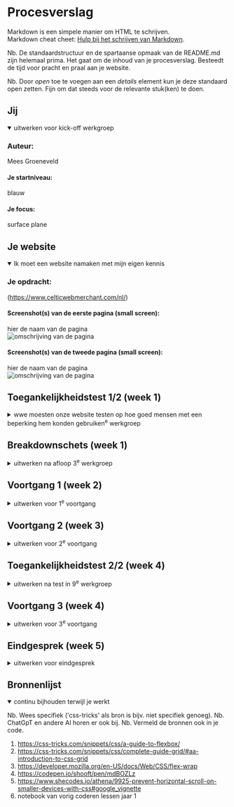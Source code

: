 # Procesverslag
Markdown is een simpele manier om HTML te schrijven.  
Markdown cheat cheet: [Hulp bij het schrijven van Markdown](https://github.com/adam-p/markdown-here/wiki/Markdown-Cheatsheet).

Nb. De standaardstructuur en de spartaanse opmaak van de README.md zijn helemaal prima. Het gaat om de inhoud van je procesverslag. Besteedt de tijd voor pracht en praal aan je website.

Nb. Door *open* toe te voegen aan een *details* element kun je deze standaard open zetten. Fijn om dat steeds voor de relevante stuk(ken) te doen.





## Jij

<details open>
  <summary>uitwerken voor kick-off werkgroep</summary>

  ### Auteur:
  Mees Groeneveld

  #### Je startniveau:
  blauw

  #### Je focus:
  surface plane
 
</details>





## Je website

<details open>
  <summary>Ik moet een website namaken met mijn eigen kennis</summary>

  ### Je opdracht:
  (https://www.celticwebmerchant.com/nl/)

  #### Screenshot(s) van de eerste pagina (small screen): 
  hier de naam van de pagina  
  <img src="readme-images/celtic1.jpg" width="375px" alt="omschrijving van de pagina">

  #### Screenshot(s) van de tweede pagina (small screen):
  hier de naam van de pagina  
  <img src="readme-images/celtic2.jpg" width="375px" alt="omschrijving van de pagina">
 
</details>



## Toegankelijkheidstest 1/2 (week 1)

<details>
  <summary>wwe moesten onze website testen op hoe goed mensen met een beperking hem konden gebruiken<sup>e</sup> werkgroep </summary>

  ### Bevindingen
  Lijst met je bevindingen die in de test naar voren kwamen:

  De website zelf had weinig goed werkende knoppen zonder de muis te gebruiken en de screenreader kwam niet verder dan de google revieuws.

</details>



## Breakdownschets (week 1)

<details>
  <summary>uitwerken na afloop 3<sup>e</sup> werkgroep</summary>

  ### de hele pagina: 
  <img src="readme-images/celtic_breakdown.jpg" width="375px" alt="breakdown van de hele pagina">

  ### dynamisch deel (bijv menu): 
  <img src="readme-images/dummy-plaatje.jpg" width="375px" alt="breakdown van een dynamisch deel">

  ### wellicht nog een dynamisch deel (bijv filter): 
  <img src="readme-images/dummy-plaatje.jpg" width="375px" alt="breakdown van nog een dynamisch deel">

</details>





## Voortgang 1 (week 2)

<details>
  <summary>uitwerken voor 1<sup>e</sup> voortgang</summary>

  ### Stand van zaken
  De Html is moeilijk op te stellen ik heb elementen die ik nog nooit heb gebruikt of gemaakt op mijn lijst laat staan dat ik goed weet hoe dit in en onder eklaar gezet moet worden.


  ### Agenda voor meeting
  samen met je groepje opstellen

  | student 1      | student 2          | student 3    | student 4        |
  | ---            | ---                | ---          | ---              |
  | dit bespreken  | en dit             | en ik dit    | en dan ik dat    |
  | en dat ook nog | dit als er tijd is | nog een punt | dit wil ik zeker |
  | ...            | ...                | ...          | ...              |


  ### Verslag van meeting
  hier na afloop snel de uitkomsten van de meeting vastleggen

  - punt 1
  - punt 2
  - nog een punt
  - ...

</details>





## Voortgang 2 (week 3)

<details>
  <summary>uitwerken voor 2<sup>e</sup> voortgang</summary>

  ### Stand van zaken
  Ik heb nog veel te doen en het bijhouden van zowel css en code is moielijk gelukig heb ik nu de colapsable aan de praat gekregen.


  ### Agenda voor meeting
  samen met je groepje opstellen

  | student 1      | student 2          | student 3    | student 4        |
  | ---            | ---                | ---          | ---              |
  | dit bespreken  | en dit             | en ik dit    | en dan ik dat    |
  | en dat ook nog | dit als er tijd is | nog een punt | dit wil ik zeker |
  | ...            | ...                | ...          | ...              |


  ### Verslag van meeting
  hier na afloop snel de uitkomsten van de meeting vastleggen

  - punt 1
  - punt 2
  - nog een punt
- ...

</details>





## Toegankelijkheidstest 2/2 (week 4)

<details>
  <summary>uitwerken na test in 9<sup>e</sup> werkgroep</summary>

  ### Bevindingen
  Mijn website heeft nog veel te veel aan te passen, niks werkt zowel screen reader als de mouseles navigatie

</details>





## Voortgang 3 (week 4)

<details>
  <summary>uitwerken voor 3<sup>e</sup> voortgang</summary>

  ### Stand van zaken
 aaaaah ik loop te veel achter dus ik moet het gaan inhalen ik heb de basis structuur nu een soort van maar de carusel werkt niet en de website is moeilijk in elkaar te css'en ik had de html eerst voldedig moeten maken voordat ik aan mijn css ging want nu heb ik echt moeite met overzicht.


  ### Agenda voor meeting
  samen met je groepje opstellen

  | student 1      | student 2          | student 3    | student 4        |
  | ---            | ---                | ---          | ---              |
  | dit bespreken  | en dit             | en ik dit    | en dan ik dat    |
  | en dat ook nog | dit als er tijd is | nog een punt | dit wil ik zeker |
  | ...            | ...                | ...          | ...              |


  ### Verslag van meeting
  hier na afloop snel de uitkomsten van de meeting vastleggen

  - punt 1
  - punt 2
  - nog een punt
  - ...

</details>





## Eindgesprek (week 5)

<details>
  <summary>uitwerken voor eindgesprek</summary>

  ### Je uitkomst - karakteristiek screenshots:
  <img src="readme-images/dummy-plaatje.jpg" width="375px" alt="uitomst opdracht 1">


  ### Dit ging goed/Heb ik geleerd: 
  ik heb geleerd dat ik echt mijn html eerst moet maken om overzicht te houden over mijn css later want als ik het tegelijkertijd doe valt alles in de soep. 

  <img src="readme-images/dummy-plaatje.jpg" width="375px" alt="top">


  ### Dit was lastig/Is niet gelukt:
  de css werkt nog niet en hete is niet semanties correct ook heb ik maaar 1 pagina zonder extra toevoegingen, ook heb ik niet een een normale navigatie met een hmburger menu

  <img src="readme-images/dummy-plaatje.jpg" width="375px" alt="bummer">
</details>





## Bronnenlijst

<details open>
  <summary>continu bijhouden terwijl je werkt</summary>

  Nb. Wees specifiek ('css-tricks' als bron is bijv. niet specifiek genoeg). 
  Nb. ChatGpT en andere AI horen er ook bij.
  Nb. Vermeld de bronnen ook in je code.

  1. https://css-tricks.com/snippets/css/a-guide-to-flexbox/
  2. https://css-tricks.com/snippets/css/complete-guide-grid/#aa-introduction-to-css-grid
  3. https://developer.mozilla.org/en-US/docs/Web/CSS/flex-wrap
  4. https://codepen.io/shooft/pen/mdBOZLz
  5. https://www.shecodes.io/athena/9925-prevent-horizontal-scroll-on-smaller-devices-with-css#google_vignette 
  6. notebook van vorig coderen lessen jaar 1

</details>
